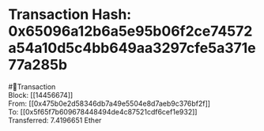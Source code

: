 
Transaction Hash: 0x65096a12b6a5e95b06f2ce74572a54a10d5c4bb649aa3297cfe5a371e77a285b
====================================================================================
  
#💸Transaction  
Block: [[14456674]]  
From: [[0x475b0e2d58346db7a49e5504e8d7aeb9c376bf2f]]  
To: [[0x5f65f7b609678448494de4c87521cdf6cef1e932]]  
Transferred: 7.4196651 Ether